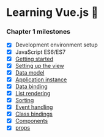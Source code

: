# Learning Vue.js :tada:

### Chapter 1 milestones

- [x] Development environment setup
- [x] JavaScript ES6/ES7
- [x] [Getting started](index.html)
- [x] [Setting up the view](../../tree/chapter-1/index.html#L26-L63)
- [x] [Data model](seed.js) 
- [x] [Application instance](main.js)
- [x] [Data binding](../../tree/chapter-1/index.html#L30-L62)
- [x] [List rendering](../../tree/chapter-1/index.html#L27-L35)
- [x] [Sorting](../../tree/chapter-1/main.js#L9-#L17)
- [x] [Event handling](../../tree/chapter-1/main.js#L18-#L27)
- [x] [Class bindings](../../tree/chapter-1/index.html#L31-#L37)
- [x] [Components](../../tree/chapter-1/main.js#L1-#L34)
- [x] [props](../../tree/chapter-1/main.js#L42-#L52)
